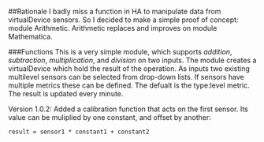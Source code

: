 ##Rationale
I badly miss a function in HA to manipulate data from virtualDevice sensors. So I decided to make a simple proof of concept: module Arithmetic.
Arithmetic replaces and improves on module Mathematica.

###Functions
This is a very simple module, which supports *addition*, *subtraction*, *multiplication*, and *division* on two inputs.
The module creates a virtualDevice which hold the result of the operation. As inputs two existing multilevel sensors can be selected from drop-down lists. If sensors have multiple metrics these can be defined. The defualt is the type:level metric. The result is updated every minute.

Version 1.0.2:  Added a calibration function that acts on the first sensor. Its value can be muliplied by one constant, and offset by another:
```
result = sensor1 * constant1 + constant2
```
